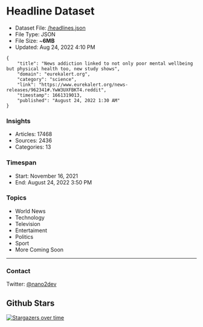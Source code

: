 # Headline Dataset

- Dataset File: [/headlines.json](https://raw.githubusercontent.com/fwd/news/master/headlines.json) 
- File Type: JSON
- File Size: ~**6MB**
- Updated: Aug 24, 2022 4:10 PM

```
{
    "title": "News addiction linked to not only poor mental wellbeing but physical health too, new study shows",
    "domain": "eurekalert.org",
    "category": "science",
    "link": "https://www.eurekalert.org/news-releases/962341#.YwW3UXFBKT4.reddit",
    "timestamp": 1661319013,
    "published": "August 24, 2022 1:30 AM"
}
```

### Insights

- Articles: 17468
- Sources: 2436
- Categories: 13

### Timespan

- Start: November 16, 2021
- End: August 24, 2022 3:50 PM

### Topics

- World News
- Technology
- Television
- Entertaiment
- Politics
- Sport
- More Coming Soon

---

### Contact 

Twitter: [@nano2dev](https://twitter.com/nano2dev)

## Github Stars

[![Stargazers over time](https://starchart.cc/fwd/news.svg)](https://starchart.cc/fwd/news)
	